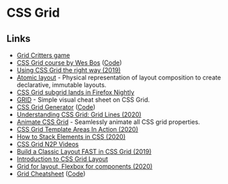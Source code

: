 # CSS Grid

## Links

* [Grid Critters game](https://www.gridcritters.com/)
* [CSS Grid course by Wes Bos](https://cssgrid.io/) \([Code](https://github.com/wesbos/css-grid)\)
* [Using CSS Grid the right way \(2019\)](https://vgpena.github.io/using-css-grid-the-right-way/)
* [Atomic layout](https://github.com/kettanaito/atomic-layout) - Physical representation of layout composition to create declarative, immutable layouts.
* [CSS Grid subgrid lands in Firefox Nightly](https://rachelandrew.co.uk/archives/2019/05/23/css-grid-subgrid-lands-in-firefox-nightly/)
* [GRID](http://grid.malven.co/) - Simple visual cheat sheet on CSS Grid.
* [CSS Grid Generator](https://cssgrid-generator.netlify.com/) \([Code](https://github.com/sdras/cssgridgenerator)\)
* [Understanding CSS Grid: Grid Lines \(2020\)](https://www.smashingmagazine.com/2020/01/understanding-css-grid-lines/)
* [Animate CSS Grid](https://github.com/aholachek/animate-css-grid) - Seamlessly animate all CSS grid properties.
* [CSS Grid Template Areas In Action \(2020\)](https://ishadeed.com/article/grid-area/)
* [How to Stack Elements in CSS \(2020\)](https://css-tricks.com/how-to-stack-elements-in-css/)
* [CSS Grid N2P Videos](https://www.youtube.com/playlist?list=PLBHbfZu_dhOca_FpdUccB2KfjPfW1zklZ)
* [Build a Classic Layout FAST in CSS Grid \(2019\)](https://www.youtube.com/watch?v=KOvGeFUHAC0)
* [Introduction to CSS Grid Layout](https://mozilladevelopers.github.io/playground/css-grid/)
* [Grid for layout, Flexbox for components \(2020\)](https://ishadeed.com/article/grid-layout-flexbox-components/)
* [Grid Cheatsheet](https://yoksel.github.io/grid-cheatsheet/) \([Code](https://github.com/yoksel/grid-cheatsheet/)\)

